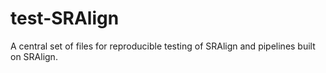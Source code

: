# test-SRAlign
A central set of files for reproducible testing of SRAlign and pipelines built on SRAlign.
